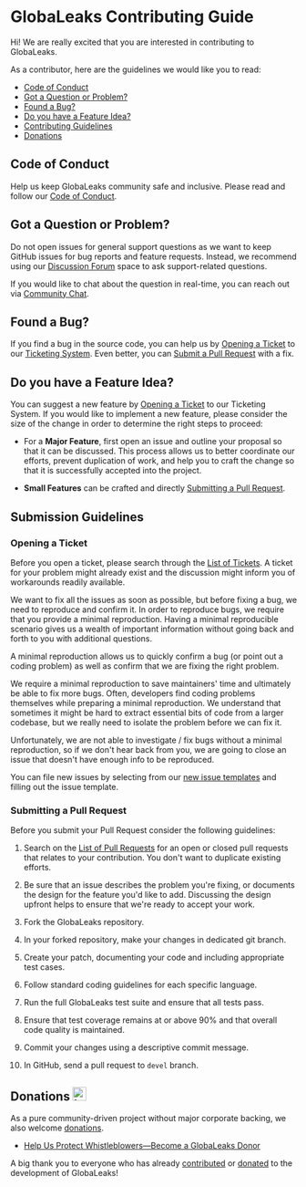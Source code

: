 # GlobaLeaks Contributing Guide

Hi! We are really excited that you are interested in contributing to GlobaLeaks.

As a contributor, here are the guidelines we would like you to read:

 - [Code of Conduct](#coc)
 - [Got a Question or Problem?](#question)
 - [Found a Bug?](#issue)
 - [Do you have a Feature Idea?](#feature)
 - [Contributing Guidelines](#submit)
 - [Donations](#donate)

## <a name="coc"></a> Code of Conduct

Help us keep GlobaLeaks community safe and inclusive.
Please read and follow our [Code of Conduct](https://github.com/globaleaks/globaleaks-whistleblowing-software/blob/stable/CODE_OF_CONDUCT.md).

## <a name="question"></a> Got a Question or Problem?

Do not open issues for general support questions as we want to keep GitHub issues for bug reports and feature requests.
Instead, we recommend using our [Discussion Forum](https://github.com/globaleaks/globaleaks-whistleblowing-software/discussions) space to ask support-related questions.

If you would like to chat about the question in real-time, you can reach out via [Community Chat](https://community.globaleaks.org).

## <a name="issue"></a> Found a Bug?

If you find a bug in the source code, you can help us by [Opening a Ticket](#submit-issue) to our [Ticketing System](https://github.com/globaleaks/globaleaks-whistleblowing-software/issues).
Even better, you can [Submit a Pull Request](#submit-pr) with a fix.

## <a name="feature"></a> Do you have a Feature Idea?
You can suggest a new feature by [Opening a Ticket](#submit-issue) to our Ticketing System.
If you would like to implement a new feature, please consider the size of the change in order to determine the right steps to proceed:

* For a **Major Feature**, first open an issue and outline your proposal so that it can be discussed.
  This process allows us to better coordinate our efforts, prevent duplication of work, and help you to craft the change so that it is successfully accepted into the project.

* **Small Features** can be crafted and directly [Submitting a Pull Request](#submit-pr).

## <a name="submit"></a> Submission Guidelines

### <a name="submit-issue"></a> Opening a Ticket

Before you open a ticket, please search through the [List of Tickets]((https://github.com/globaleaks/globaleaks-whistleblowing-software/issues)). A ticket for your problem might already exist and the discussion might inform you of workarounds readily available.

We want to fix all the issues as soon as possible, but before fixing a bug, we need to reproduce and confirm it.
In order to reproduce bugs, we require that you provide a minimal reproduction.
Having a minimal reproducible scenario gives us a wealth of important information without going back and forth to you with additional questions.

A minimal reproduction allows us to quickly confirm a bug (or point out a coding problem) as well as confirm that we are fixing the right problem.

We require a minimal reproduction to save maintainers' time and ultimately be able to fix more bugs.
Often, developers find coding problems themselves while preparing a minimal reproduction.
We understand that sometimes it might be hard to extract essential bits of code from a larger codebase, but we really need to isolate the problem before we can fix it.

Unfortunately, we are not able to investigate / fix bugs without a minimal reproduction, so if we don't hear back from you, we are going to close an issue that doesn't have enough info to be reproduced.

You can file new issues by selecting from our [new issue templates](https://github.com/globaleaks/globaleaks-whistleblowing-software/issues/new/choose) and filling out the issue template.

### <a name="submit-pr"></a> Submitting a Pull Request

Before you submit your Pull Request consider the following guidelines:

1. Search on the [List of Pull Requests](https://github.com/globaleaks/globaleaks-whistleblowing-software/pulls) for an open or closed pull requests that relates to your contribution.
   You don't want to duplicate existing efforts.

2. Be sure that an issue describes the problem you're fixing, or documents the design for the feature you'd like to add.
   Discussing the design upfront helps to ensure that we're ready to accept your work.

3. Fork the GlobaLeaks repository.

4. In your forked repository, make your changes in dedicated git branch.

5. Create your patch, documenting your code and including appropriate test cases.

6. Follow standard coding guidelines for each specific language.

7. Run the full GlobaLeaks test suite and ensure that all tests pass.

8. Ensure that test coverage remains at or above 90% and that overall code quality is maintained.

9. Commit your changes using a descriptive commit message.

10. In GitHub, send a pull request to `devel` branch.

## <a name="donate"></a> Donations <img src="https://raw.githubusercontent.com/globaleaks/globaleaks-whistleblowing-software/stable/brand/assets/heart.svg" alt="heart icon" width="24" />
As a pure community-driven project without major corporate backing, we also welcome [donations](https://github.com/sponsors/globaleaks).

- [Help Us Protect Whistleblowers—Become a GlobaLeaks Donor](https://github.com/sponsors/globaleaks)

A big thank you to everyone who has already [contributed](https://github.com/globaleaks/globaleaks-whistleblowing-software/graphs/contributors) or [donated](https://github.com/sponsors/globaleaks) to the development of GlobaLeaks!

